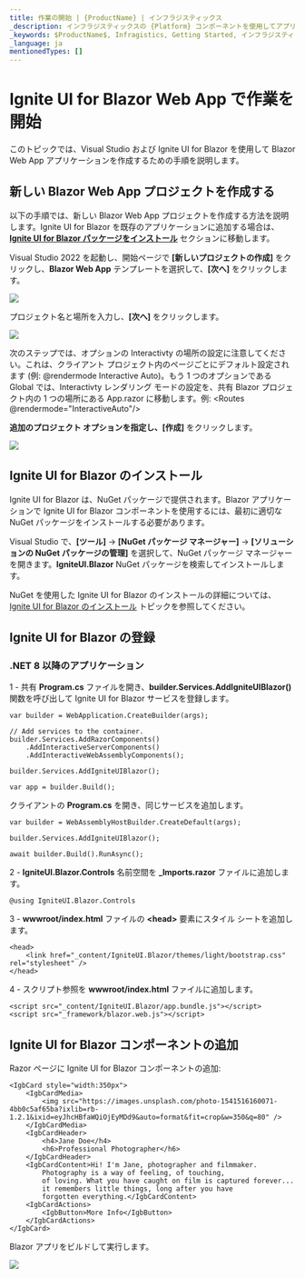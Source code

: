 ```yaml
---
title: 作業の開始 | {ProductName} | インフラジスティックス
_description: インフラジスティックスの {Platform} コンポーネントを使用してアプリを作成し、世界最速の仮想化されたリアルタイムの {Platform} データ グリッドによるストリーミング ファイナンシャルおよびビジネス チャートで、データの視覚化を向上させます。
_keywords: $ProductName$, Infragistics, Getting Started, インフラジスティックス, 作業の開始
_language: ja
mentionedTypes: []
---
```

# Ignite UI for Blazor Web App で作業を開始

このトピックでは、Visual Studio および Ignite UI for Blazor を使用して Blazor Web App アプリケーションを作成するための手順を説明します。

## 新しい Blazor Web App プロジェクトを作成する
以下の手順では、新しい Blazor Web App プロジェクトを作成する方法を説明します。Ignite UI for Blazor を既存のアプリケーションに追加する場合は、[**Ignite UI for Blazor パッケージをインストール**](#install-ignite-ui-for-blazor) セクションに移動します。

Visual Studio 2022 を起動し、開始ページで **[新しいプロジェクトの作成]** をクリックし、**Blazor Web App** テンプレートを選択して、**[次へ]** をクリックします。

<img src="../images/general/new-blazor-project-web-app.jpg" />

プロジェクト名と場所を入力し、**[次へ]** をクリックします。

<img src="../images/general/new-blazor-project-configuring-web-app.jpg" />

次のステップでは、オプションの Interactivty の場所の設定に注意してください。これは、クライアント プロジェクト内のページごとにデフォルト設定されます (例: @rendermode Interactive Auto)。もう 1 つのオプションである Global では、Interactivty レンダリング モードの設定を、共有 Blazor プロジェクト内の 1 つの場所にある App.razor に移動します。例: <Routes @rendermode="InteractiveAuto"/>

**追加のプロジェクト オプションを指定し、[作成]** をクリックします。

<img src="../images/general/new-blazor-project-web-app-info.jpg" />

## Ignite UI for Blazor のインストール

Ignite UI for Blazor は、NuGet パッケージで提供されます。Blazor アプリケーションで Ignite UI for Blazor コンポーネントを使用するには、最初に適切な NuGet パッケージをインストールする必要があります。

Visual Studio で、**[ツール]** → **[NuGet パッケージ マネージャー]** → **[ソリューションの NuGet パッケージの管理]** を選択して、NuGet パッケージ マネージャーを開きます。**IgniteUI.Blazor** NuGet パッケージを検索してインストールします。

NuGet を使用した Ignite UI for Blazor のインストールの詳細については、[Ignite UI for Blazor のインストール](general-installing-blazor.md) トピックを参照してください。

## Ignite UI for Blazor の登録

### .NET 8 以降のアプリケーション

1 - 共有 **Program.cs** ファイルを開き、**builder.Services.AddIgniteUIBlazor()** 関数を呼び出して Ignite UI for Blazor サービスを登録します。

```razor
var builder = WebApplication.CreateBuilder(args);

// Add services to the container.
builder.Services.AddRazorComponents()
    .AddInteractiveServerComponents()
    .AddInteractiveWebAssemblyComponents();

builder.Services.AddIgniteUIBlazor();

var app = builder.Build();
```

クライアントの **Program.cs** を開き、同じサービスを追加します。

```razor
var builder = WebAssemblyHostBuilder.CreateDefault(args);

builder.Services.AddIgniteUIBlazor();

await builder.Build().RunAsync();
```

2 - **IgniteUI.Blazor.Controls** 名前空間を **_Imports.razor** ファイルに追加します。

```razor
@using IgniteUI.Blazor.Controls
```

3 - **wwwroot/index.html** ファイルの **<head\>** 要素にスタイル シートを追加します。

```razor
<head>
    <link href="_content/IgniteUI.Blazor/themes/light/bootstrap.css" rel="stylesheet" />
</head>
```

4 - スクリプト参照を **wwwroot/index.html** ファイルに追加します。

```razor
<script src="_content/IgniteUI.Blazor/app.bundle.js"></script>
<script src="_framework/blazor.web.js"></script>
```

## Ignite UI for Blazor コンポーネントの追加

Razor ページに Ignite UI for Blazor コンポーネントの追加:

```razor
<IgbCard style="width:350px">
    <IgbCardMedia>
        <img src="https://images.unsplash.com/photo-1541516160071-4bb0c5af65ba?ixlib=rb-1.2.1&ixid=eyJhcHBfaWQiOjEyMDd9&auto=format&fit=crop&w=350&q=80" />
    </IgbCardMedia>
    <IgbCardHeader>
        <h4>Jane Doe</h4>
        <h6>Professional Photographer</h6>
    </IgbCardHeader>
    <IgbCardContent>Hi! I'm Jane, photographer and filmmaker.
        Photography is a way of feeling, of touching,
        of loving. What you have caught on film is captured forever...
        it remembers little things, long after you have
        forgotten everything.</IgbCardContent>
    <IgbCardActions>
        <IgbButton>More Info</IgbButton>
    </IgbCardActions>
</IgbCard>
```

Blazor アプリをビルドして実行します。

<img src="../images/general/getting-started-blazor-card.jpg" />
